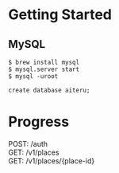 # Getting Started

## MySQL
```
$ brew install mysql
$ mysql.server start
$ mysql -uroot

create database aiteru;
```

# Progress

POST: /auth  
GET: /v1/places  
GET: /v1/places/{place-id}